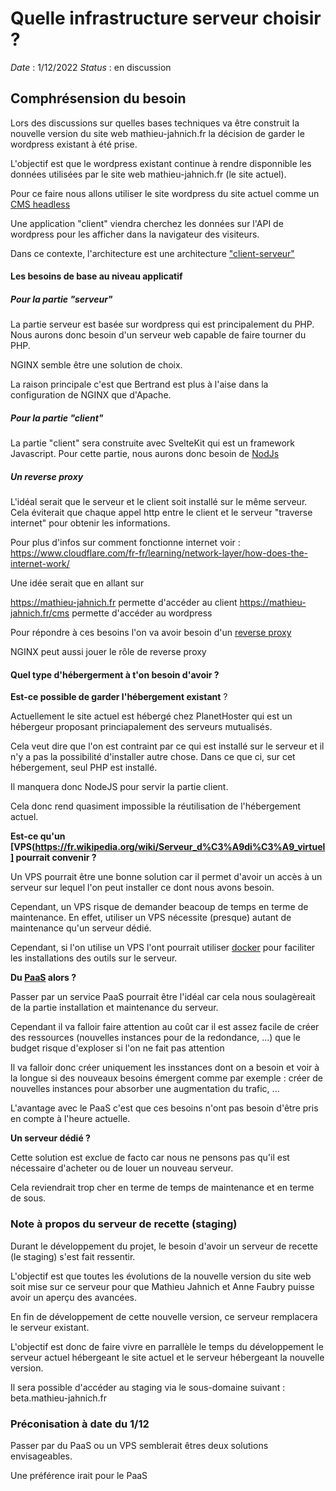 # Quelle infrastructure serveur choisir ?

_Date_ : 1/12/2022
_Status_ : en discussion

## Comphrésension du besoin

Lors des discussions sur quelles bases techniques va être construit la nouvelle version du site web mathieu-jahnich.fr la décision de garder le wordpress existant à été prise.

L'objectif est que le wordpress existant continue à rendre disponnible les données utilisées par le site web mathieu-jahnich.fr (le site actuel).

Pour ce faire nous allons utiliser le site wordpress du site actuel comme un [CMS headless](https://galadrim.fr/blog/ce-quil-faut-savoir-sur-les-cms-headless)

Une application "client" viendra cherchez les données sur l'API de wordpress pour les afficher dans la navigateur des visiteurs.

Dans ce contexte, l'architecture est une architecture ["client-serveur"](https://www.techno-science.net/definition/3743.html)

#### Les besoins de base au niveau applicatif

##### Pour la partie "serveur"

La partie serveur est basée sur wordpress qui est principalement du PHP. Nous aurons donc besoin d'un serveur web capable de faire tourner du PHP.

NGINX semble être une solution de choix.

La raison principale c'est que Bertrand est plus à l'aise dans la configuration de NGINX que d'Apache.

##### Pour la partie "client"

La partie "client" sera construite avec SvelteKit qui est un framework Javascript. Pour cette partie, nous aurons donc besoin de [NodJs](https://nodejs.org/en/)

##### Un reverse proxy

L'idéal serait que le serveur et le client soit installé sur le même serveur. Cela éviterait que chaque appel http entre le client et le serveur "traverse internet" pour obtenir les informations.

Pour plus d'infos sur comment fonctionne internet voir : https://www.cloudflare.com/fr-fr/learning/network-layer/how-does-the-internet-work/

Une idée serait que en allant sur

https://mathieu-jahnich.fr permette d'accéder au client
https://mathieu-jahnich.fr/cms permette d'accéder au wordpress

Pour répondre à ces besoins l'on va avoir besoin d'un [reverse proxy](https://fr.wikipedia.org/wiki/Proxy_inverse)

NGINX peut aussi jouer le rôle de reverse proxy

#### Quel type d'hébergerment à t'on besoin d'avoir ?

**Est-ce possible de garder l'hébergement existant** ?

Actuellement le site actuel est hébergé chez PlanetHoster qui est un hébergeur proposant princiapalement des serveurs mutualisés.

Cela veut dire que l'on est contraint par ce qui est installé sur le serveur et il n'y a pas la possibilité d'installer autre chose. Dans ce que ci, sur cet hébergement, seul PHP est installé.

Il manquera donc NodeJS pour servir la partie client.

Cela donc rend quasiment impossible la réutilisation de l'hébergement actuel.

**Est-ce qu'un [VPS(https://fr.wikipedia.org/wiki/Serveur_d%C3%A9di%C3%A9_virtuel] pourrait convenir ?**

Un VPS pourrait être une bonne solution car il permet d'avoir un accès à un serveur sur lequel l'on peut installer ce dont nous avons besoin.

Cependant, un VPS risque de demander beacoup de temps en terme de maintenance. En effet, utiliser un VPS nécessite (presque) autant de maintenance qu'un serveur dédié.

Cependant, si l'on utilise un VPS l'ont pourrait utiliser [docker](https://www.docker.com/) pour faciliter les installations des outils sur le serveur.

**Du [PaaS](https://fr.wikipedia.org/wiki/Platform_as_a_service) alors ?**

Passer par un service PaaS pourrait être l'idéal car cela nous soulagèreait de la partie installation et maintenance du serveur.

Cependant il va falloir faire attention au coût car il est assez facile de créer des ressources (nouvelles instances pour de la redondance, ...) que le budget risque d'exploser si l'on ne fait pas attention

Il va falloir donc créer uniquement les insstances dont on a besoin et voir à la longue si des nouveaux besoins émergent comme par exemple : créer de nouvelles instances pour absorber une augmentation du trafic, ...

L'avantage avec le PaaS c'est que ces besoins n'ont pas besoin d'être pris en compte à l'heure actuelle.

**Un serveur dédié ?**

Cette solution est exclue de facto car nous ne pensons pas qu'il est nécessaire d'acheter ou de louer un nouveau serveur.

Cela reviendrait trop cher en terme de temps de maintenance et en terme de sous.

### Note à propos du serveur de recette (staging)

Durant le développement du projet, le besoin d'avoir un serveur de recette (le staging) s'est fait ressentir.

L'objectif est que toutes les évolutions de la nouvelle version du site web soit mise sur ce serveur pour que Mathieu Jahnich et Anne Faubry puisse avoir un aperçu des avancées.

En fin de développement de cette nouvelle version, ce serveur remplacera le serveur existant.

L'objectif est donc de faire vivre en parrallèle le temps du développement le serveur actuel hébergeant le site actuel et le serveur hébergeant la nouvelle version.

Il sera possible d'accéder au staging via le sous-domaine suivant : beta.mathieu-jahnich.fr

### Préconisation à date du 1/12

Passer par du PaaS ou un VPS semblerait êtres deux solutions envisageables.

Une préférence irait pour le PaaS
